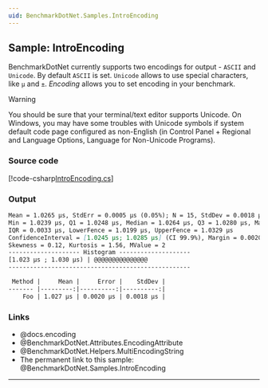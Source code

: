 ```yaml
---
uid: BenchmarkDotNet.Samples.IntroEncoding
---
```


## Sample: IntroEncoding

BenchmarkDotNet currently supports two encodings for output - `ASCII` and `Unicode`.
By default `ASCII` is set.
`Unicode` allows to use special characters, like `μ` and `±`.
*Encoding* allows you to set encoding in your benchmark.

> [!WARNING]
> You should be sure that your terminal/text editor supports Unicode.
> On Windows, you may have some troubles with Unicode symbols
>   if system default code page configured as non-English
>   (in Control Panel + Regional and Language Options, Language for Non-Unicode Programs).

### Source code

[!code-csharp[IntroEncoding.cs](../../../samples/BenchmarkDotNet.Samples/IntroEncoding.cs)]

### Output

```markdown
Mean = 1.0265 μs, StdErr = 0.0005 μs (0.05%); N = 15, StdDev = 0.0018 μs
Min = 1.0239 μs, Q1 = 1.0248 μs, Median = 1.0264 μs, Q3 = 1.0280 μs, Max = 1.0296 μs
IQR = 0.0033 μs, LowerFence = 1.0199 μs, UpperFence = 1.0329 μs
ConfidenceInterval = [1.0245 μs; 1.0285 μs] (CI 99.9%), Margin = 0.0020 μs (0.19% of Mean)
Skewness = 0.12, Kurtosis = 1.56, MValue = 2
-------------------- Histogram --------------------
[1.023 μs ; 1.030 μs) | @@@@@@@@@@@@@@@
---------------------------------------------------
```

```markdown
 Method |     Mean |     Error |    StdDev |
------- |---------:|----------:|----------:|
    Foo | 1.027 μs | 0.0020 μs | 0.0018 μs |
```

### Links

* @docs.encoding
* @BenchmarkDotNet.Attributes.EncodingAttribute
* @BenchmarkDotNet.Helpers.MultiEncodingString
* The permanent link to this sample: @BenchmarkDotNet.Samples.IntroEncoding

---